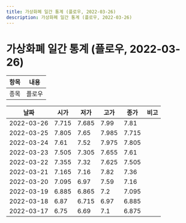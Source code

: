 ```yaml
---
title: 가상화폐 일간 통계 (플로우, 2022-03-26)
description: 가상화폐 일간 통계 (플로우, 2022-03-26)
---
```


가상화폐 일간 통계 (플로우, 2022-03-26)
===

|항목|내용|
|--|--|
|종목|플로우||마켓|KRW-FLOW||종류|일 단위 캔들||기간|2022-03-17T09:00:00 - 2022-03-26T09:00:00|

|날짜|시가|저가|고가|종가|비고|
|--|--|--|--|--|--|
|2022-03-26|7.715|7.685|7.99|7.81|    |
|2022-03-25|7.805|7.65|7.985|7.715|    |
|2022-03-24|7.61|7.52|7.975|7.805|    |
|2022-03-23|7.505|7.305|7.655|7.61|    |
|2022-03-22|7.355|7.32|7.625|7.505|    |
|2022-03-21|7.165|7.16|7.82|7.36|    |
|2022-03-20|7.095|6.97|7.59|7.16|    |
|2022-03-19|6.885|6.865|7.2|7.095|    |
|2022-03-18|6.87|6.715|6.97|6.885|    |
|2022-03-17|6.75|6.69|7.1|6.875|    |
